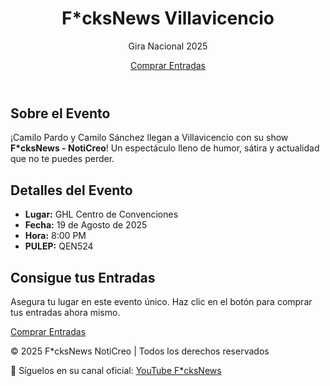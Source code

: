 <!DOCTYPE html>
<html lang="es">
<head>
  <meta name="viewport" content="width=device-width, initial-scale=1.0">
  <title>F*cksNews - Villavicencio 2025</title>
   <link rel="stylesheet" href="estilos.css" />
</head>
<body>
  <header class="hero">
    <div class="overlay"></div>
    <div class="hero-content">
      <h1>F*cksNews Villavicencio</h1>
      <p class="subtitle">Gira Nacional 2025</p>
      <a href="https://www.tuboleta.com/es/eventos/fucks-news-noticreo-villavicencio-0" target="_blank" class="btn">
        Comprar Entradas
      </a>
    </div>
  </header>
  <section class="descripcion">
    <h2>Sobre el Evento</h2>
    <p>
      ¡Camilo Pardo y Camilo Sánchez llegan a Villavicencio con su show
      <strong>F*cksNews - NotiCreo</strong>!  
      Un espectáculo lleno de humor, sátira y actualidad que no te puedes perder.
    </p>
  </section>
  <section class="detalles">
    <h2>Detalles del Evento</h2>
    <ul>
      <li><strong> Lugar:</strong> GHL Centro de Convenciones</li>
      <li><strong> Fecha:</strong> 19 de Agosto de 2025</li>
      <li><strong> Hora:</strong> 8:00 PM</li>
      <li><strong> PULEP:</strong> QEN524</li>
    </ul>
  </section>
  <section id="entradas" class="entradas">
    <h2>Consigue tus Entradas</h2>
    <p>
      Asegura tu lugar en este evento único. Haz clic en el botón para comprar tus entradas ahora mismo.
    </p>
    <a href="https://www.tuboleta.com/es/eventos/fucks-news-noticreo-villavicencio-0" target="_blank" class="btn">
      Comprar Entradas
    </a>
  </section>
<footer>
    <p>© 2025 F*cksNews NotiCreo | Todos los derechos reservados</p>
    <p>
      🔴 Síguelos en su canal oficial: 
      <a href="https://www.youtube.com/@FcksNews" target="_blank">YouTube F*cksNews</a>
    </p>
  </footer>
</body>
</html>
